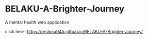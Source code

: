 # BELAKU-A-Brighter-Journey
A mental health web application 


click here: https://reshma045.github.io/BELAKU-A-Brighter-Journey/


